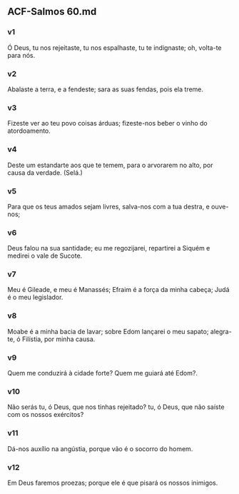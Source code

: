## ACF-Salmos 60.md
### v1
 Ó Deus, tu nos rejeitaste, tu nos espalhaste, tu te indignaste; oh, volta-te para nós.
### v2
 Abalaste a terra, e a fendeste; sara as suas fendas, pois ela treme.
### v3
 Fizeste ver ao teu povo coisas árduas; fizeste-nos beber o vinho do atordoamento.
### v4
 Deste um estandarte aos que te temem, para o arvorarem no alto, por causa da verdade. (Selá.)
### v5
 Para que os teus amados sejam livres, salva-nos com a tua destra, e ouve-nos;
### v6
 Deus falou na sua santidade; eu me regozijarei, repartirei a Siquém e medirei o vale de Sucote.
### v7
 Meu é Gileade, e meu é Manassés; Efraim é a força da minha cabeça; Judá é o meu legislador.
### v8
 Moabe é a minha bacia de lavar; sobre Edom lançarei o meu sapato; alegra-te, ó Filístia, por minha causa.
### v9
 Quem me conduzirá à cidade forte? Quem me guiará até Edom?.
### v10
 Não serás tu, ó Deus, que nos tinhas rejeitado? tu, ó Deus, que não saíste com os nossos exércitos?
### v11
 Dá-nos auxílio na angústia, porque vão é o socorro do homem.
### v12
 Em Deus faremos proezas; porque ele é que pisará os nossos inimigos.
